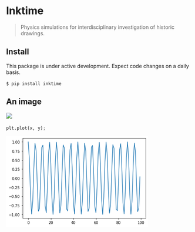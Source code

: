 # Inktime
> Physics simulations for interdisciplinary investigation of historic drawings.


## Install 

This package is under active development. Expect code changes on a daily basis.

    $ pip install inktime 

## An image

![](notebooks/images/information-flow.svg)


```python
plt.plot(x, y);
```


![png](docs/images/output_5_0.png)


